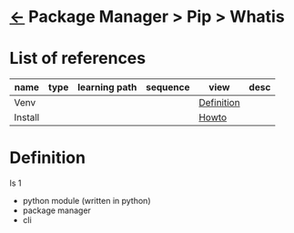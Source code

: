 <head><link rel="stylesheet" href="../../../../md.css"/><script src="../../../../md.js"></script></head>


[//]: #(Reference)
[Repo_Readme]:    .
[Item_Howto]:     ../howto/pip_howto.md

[Venv_Whatis]:     ../whatis/venv_whatis.md
[Install_Howto]:  ../howto/install_howto.md


# [&larr;][Repo_Readme] Package Manager > Pip > Whatis
# List of references

|name|type|learning path|sequence|view|desc|
|-|-|-|-|-|-|
|Venv||||[Definition][Venv_Whatis]|
|Install||||[Howto][Install_Howto]|

# Definition
Is 1
- python module (written in python)
- package manager
- cli

